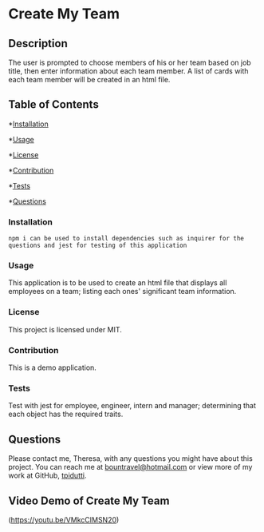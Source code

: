 # Create My Team

## Description

The user is prompted to choose members of his or her team based on job title, then enter information about each team member.  A list of cards with each team member will be created in an html file.

## Table of Contents

  *[Installation](#installation)

  *[Usage](#usage)

  *[License](#license)

  *[Contribution](#contribution)

  *[Tests](#tests)

  *[Questions](#questions)

  ### Installation
  ```
npm i can be used to install dependencies such as inquirer for the questions and jest for testing of this application
  ```
 
  ### Usage
  
  This application is to be used to create an html file that displays all employees on a team; listing each ones' significant team information.
  
  ### License
  This project is licensed under MIT.

  ### Contribution
  
  This is a demo application.

  ### Tests
  
  Test with jest for employee, engineer, intern and manager; determining that each object has the required traits.

  ## Questions
  Please contact me, Theresa, with any questions you might have about this project.  You can reach me at bountravel@hotmail.com or view more of my work at GitHub, [tpidutti](https://github.com/tpidutti).

  ## Video Demo of Create My Team
  (https://youtu.be/VMkcCIMSN20)